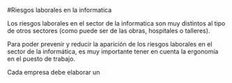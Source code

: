 #Riesgos laborales en la informatica

Los riesgos laborales en el sector de la informatica son muy distintos al tipo de otros sectores (como puede ser de las obras, hospitales o talleres).

Para poder prevenir y reducir la aparición de los riesgos laborales en el sector de la informática, es muy importante tener en cuenta la ergonomía en el puesto de trabajo.

Cada empresa debe elaborar un 
